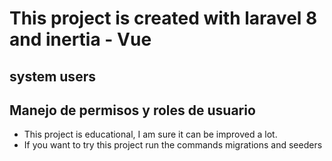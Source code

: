 
# This project is created with laravel 8 and inertia - Vue

## system users 

## Manejo de permisos y roles de usuario 

- This project is educational, I am sure it can be improved a lot.
-  If you want to try this project run the commands migrations and seeders

